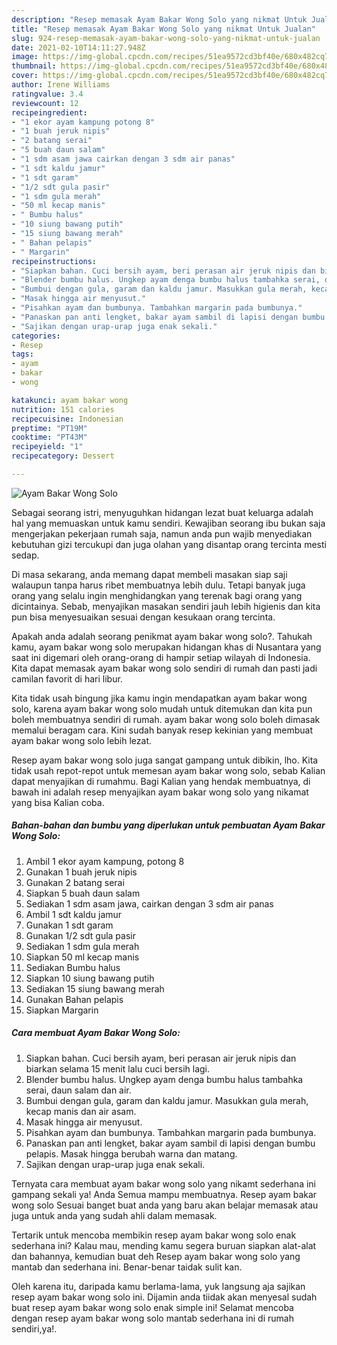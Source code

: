```yaml
---
description: "Resep memasak Ayam Bakar Wong Solo yang nikmat Untuk Jualan"
title: "Resep memasak Ayam Bakar Wong Solo yang nikmat Untuk Jualan"
slug: 924-resep-memasak-ayam-bakar-wong-solo-yang-nikmat-untuk-jualan
date: 2021-02-10T14:11:27.948Z
image: https://img-global.cpcdn.com/recipes/51ea9572cd3bf40e/680x482cq70/ayam-bakar-wong-solo-foto-resep-utama.jpg
thumbnail: https://img-global.cpcdn.com/recipes/51ea9572cd3bf40e/680x482cq70/ayam-bakar-wong-solo-foto-resep-utama.jpg
cover: https://img-global.cpcdn.com/recipes/51ea9572cd3bf40e/680x482cq70/ayam-bakar-wong-solo-foto-resep-utama.jpg
author: Irene Williams
ratingvalue: 3.4
reviewcount: 12
recipeingredient:
- "1 ekor ayam kampung potong 8"
- "1 buah jeruk nipis"
- "2 batang serai"
- "5 buah daun salam"
- "1 sdm asam jawa cairkan dengan 3 sdm air panas"
- "1 sdt kaldu jamur"
- "1 sdt garam"
- "1/2 sdt gula pasir"
- "1 sdm gula merah"
- "50 ml kecap manis"
- " Bumbu halus"
- "10 siung bawang putih"
- "15 siung bawang merah"
- " Bahan pelapis"
- " Margarin"
recipeinstructions:
- "Siapkan bahan. Cuci bersih ayam, beri perasan air jeruk nipis dan biarkan selama 15 menit lalu cuci bersih lagi."
- "Blender bumbu halus. Ungkep ayam denga bumbu halus tambahka serai, daun salam dan air."
- "Bumbui dengan gula, garam dan kaldu jamur. Masukkan gula merah, kecap manis dan air asam."
- "Masak hingga air menyusut."
- "Pisahkan ayam dan bumbunya. Tambahkan margarin pada bumbunya."
- "Panaskan pan anti lengket, bakar ayam sambil di lapisi dengan bumbu pelapis. Masak hingga berubah warna dan matang."
- "Sajikan dengan urap-urap juga enak sekali."
categories:
- Resep
tags:
- ayam
- bakar
- wong

katakunci: ayam bakar wong 
nutrition: 151 calories
recipecuisine: Indonesian
preptime: "PT19M"
cooktime: "PT43M"
recipeyield: "1"
recipecategory: Dessert

---
```



![Ayam Bakar Wong Solo](https://img-global.cpcdn.com/recipes/51ea9572cd3bf40e/680x482cq70/ayam-bakar-wong-solo-foto-resep-utama.jpg)

Sebagai seorang istri, menyuguhkan hidangan lezat buat keluarga adalah hal yang memuaskan untuk kamu sendiri. Kewajiban seorang ibu bukan saja mengerjakan pekerjaan rumah saja, namun anda pun wajib menyediakan kebutuhan gizi tercukupi dan juga olahan yang disantap orang tercinta mesti sedap.

Di masa  sekarang, anda memang dapat membeli masakan siap saji walaupun tanpa harus ribet membuatnya lebih dulu. Tetapi banyak juga orang yang selalu ingin menghidangkan yang terenak bagi orang yang dicintainya. Sebab, menyajikan masakan sendiri jauh lebih higienis dan kita pun bisa menyesuaikan sesuai dengan kesukaan orang tercinta. 



Apakah anda adalah seorang penikmat ayam bakar wong solo?. Tahukah kamu, ayam bakar wong solo merupakan hidangan khas di Nusantara yang saat ini digemari oleh orang-orang di hampir setiap wilayah di Indonesia. Kita dapat memasak ayam bakar wong solo sendiri di rumah dan pasti jadi camilan favorit di hari libur.

Kita tidak usah bingung jika kamu ingin mendapatkan ayam bakar wong solo, karena ayam bakar wong solo mudah untuk ditemukan dan kita pun boleh membuatnya sendiri di rumah. ayam bakar wong solo boleh dimasak memalui beragam cara. Kini sudah banyak resep kekinian yang membuat ayam bakar wong solo lebih lezat.

Resep ayam bakar wong solo juga sangat gampang untuk dibikin, lho. Kita tidak usah repot-repot untuk memesan ayam bakar wong solo, sebab Kalian dapat menyajikan di rumahmu. Bagi Kalian yang hendak membuatnya, di bawah ini adalah resep menyajikan ayam bakar wong solo yang nikamat yang bisa Kalian coba.

<!--inarticleads1-->

##### Bahan-bahan dan bumbu yang diperlukan untuk pembuatan Ayam Bakar Wong Solo:

1. Ambil 1 ekor ayam kampung, potong 8
1. Gunakan 1 buah jeruk nipis
1. Gunakan 2 batang serai
1. Siapkan 5 buah daun salam
1. Sediakan 1 sdm asam jawa, cairkan dengan 3 sdm air panas
1. Ambil 1 sdt kaldu jamur
1. Gunakan 1 sdt garam
1. Gunakan 1/2 sdt gula pasir
1. Sediakan 1 sdm gula merah
1. Siapkan 50 ml kecap manis
1. Sediakan  Bumbu halus
1. Siapkan 10 siung bawang putih
1. Sediakan 15 siung bawang merah
1. Gunakan  Bahan pelapis
1. Siapkan  Margarin




<!--inarticleads2-->

##### Cara membuat Ayam Bakar Wong Solo:

1. Siapkan bahan. Cuci bersih ayam, beri perasan air jeruk nipis dan biarkan selama 15 menit lalu cuci bersih lagi.
1. Blender bumbu halus. Ungkep ayam denga bumbu halus tambahka serai, daun salam dan air.
1. Bumbui dengan gula, garam dan kaldu jamur. Masukkan gula merah, kecap manis dan air asam.
1. Masak hingga air menyusut.
1. Pisahkan ayam dan bumbunya. Tambahkan margarin pada bumbunya.
1. Panaskan pan anti lengket, bakar ayam sambil di lapisi dengan bumbu pelapis. Masak hingga berubah warna dan matang.
1. Sajikan dengan urap-urap juga enak sekali.




Ternyata cara membuat ayam bakar wong solo yang nikamt sederhana ini gampang sekali ya! Anda Semua mampu membuatnya. Resep ayam bakar wong solo Sesuai banget buat anda yang baru akan belajar memasak atau juga untuk anda yang sudah ahli dalam memasak.

Tertarik untuk mencoba membikin resep ayam bakar wong solo enak sederhana ini? Kalau mau, mending kamu segera buruan siapkan alat-alat dan bahannya, kemudian buat deh Resep ayam bakar wong solo yang mantab dan sederhana ini. Benar-benar taidak sulit kan. 

Oleh karena itu, daripada kamu berlama-lama, yuk langsung aja sajikan resep ayam bakar wong solo ini. Dijamin anda tiidak akan menyesal sudah buat resep ayam bakar wong solo enak simple ini! Selamat mencoba dengan resep ayam bakar wong solo mantab sederhana ini di rumah sendiri,ya!.

